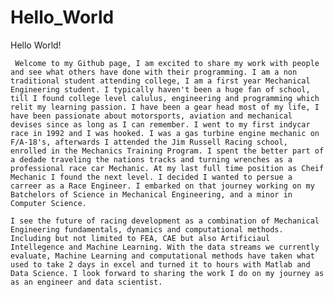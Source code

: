 # Hello_World

Hello World!

     Welcome to my Github page, I am excited to share my work with people and see what others have done with their programming. I am a non traditional student attending college, I am a first year Mechanical Engineering student. I typically haven't been a huge fan of school, till I found college level calulus, engineering and programming which relit my learning passion. I have been a gear head most of my life, I have been passionate about motorsports, aviation and mechanical devises since as long as I can remember. I went to my first indycar race in 1992 and I was hooked. I was a gas turbine engine mechanic on F/A-18's, afterwards I attended the Jim Russell Racing school, enrolled in the Mechanics Training Program. I spent the better part of a dedade traveling the nations tracks and turning wrenches as a professional race car Mechanic. At my last full time position as Cheif Mechanic I found the next level. I decided I wanted to persue a carreer as a Race Engineer. I embarked on that journey working on my Batchelors of Science in Mechanical Engineering, and a minor in Computer Science. 

    I see the future of racing development as a combination of Mechanical Engineering fundamentals, dynamics and computational methods. Including but not limited to FEA, CAE but also Artificiaul Intellegence and Machine Learning. With the data streams we currently evaluate, Machine Learning and computational methods have taken what used to take 2 days in excel and turned it to hours with Matlab and Data Science. I look forward to sharing the work I do on my journey as as an engineer and data scientist.  
